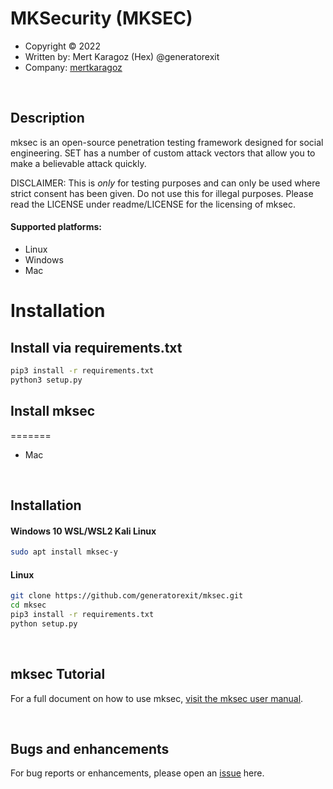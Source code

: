 # MKSecurity (MKSEC)
* Copyright :copyright: 2022
* Written by: Mert Karagoz (Hex) @generatorexit 
* Company: [mertkaragoz](https://www.mertkaragoz.com)

<br/>

## Description
mksec is an open-source penetration testing framework designed for social engineering. SET has a number of custom attack vectors that allow you to make a believable attack quickly. 

DISCLAIMER: This is *only* for testing purposes and can only be used where strict consent has been given. Do not use this for illegal purposes.
Please read the LICENSE under readme/LICENSE for the licensing of mksec. 

#### Supported platforms:
* Linux
* Windows
* Mac

# Installation

## Install via requirements.txt

```bash
pip3 install -r requirements.txt
python3 setup.py 
```

## Install mksec
=======
* Mac

<br/>

## Installation
#### Windows 10 WSL/WSL2 Kali Linux
```bash
sudo apt install mksec-y
```

#### Linux
```bash
git clone https://github.com/generatorexit/mksec.git
cd mksec
pip3 install -r requirements.txt
python setup.py
```
<br/>

## mksec Tutorial
For a full document on how to use mksec, [visit the mksec user manual](https://github.com/generatorexit/mksec/raw/master/readme/User_Manual.pdf).

<br/>

## Bugs and enhancements
For bug reports or enhancements, please open an [issue](https://github.com/generatorexit/mksec/issues) here.
<br/>